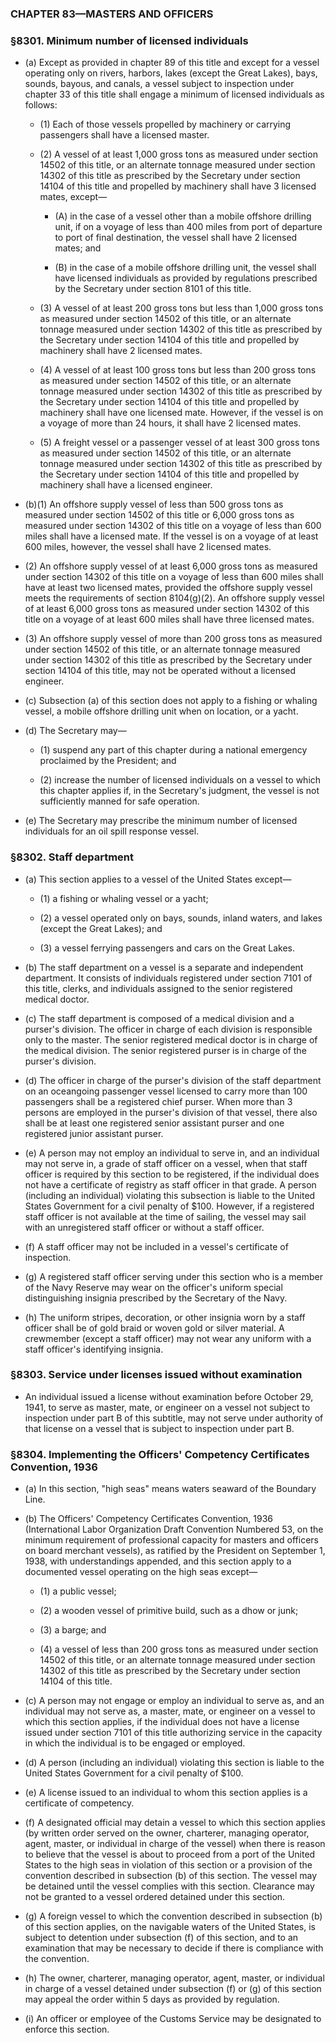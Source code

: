 ### **CHAPTER 83—MASTERS AND OFFICERS**

### §8301. Minimum number of licensed individuals
* (a) Except as provided in chapter 89 of this title and except for a vessel operating only on rivers, harbors, lakes (except the Great Lakes), bays, sounds, bayous, and canals, a vessel subject to inspection under chapter 33 of this title shall engage a minimum of licensed individuals as follows:

  * (1) Each of those vessels propelled by machinery or carrying passengers shall have a licensed master.

  * (2) A vessel of at least 1,000 gross tons as measured under section 14502 of this title, or an alternate tonnage measured under section 14302 of this title as prescribed by the Secretary under section 14104 of this title and propelled by machinery shall have 3 licensed mates, except—

    * (A) in the case of a vessel other than a mobile offshore drilling unit, if on a voyage of less than 400 miles from port of departure to port of final destination, the vessel shall have 2 licensed mates; and

    * (B) in the case of a mobile offshore drilling unit, the vessel shall have licensed individuals as provided by regulations prescribed by the Secretary under section 8101 of this title.


  * (3) A vessel of at least 200 gross tons but less than 1,000 gross tons as measured under section 14502 of this title, or an alternate tonnage measured under section 14302 of this title as prescribed by the Secretary under section 14104 of this title and propelled by machinery shall have 2 licensed mates.

  * (4) A vessel of at least 100 gross tons but less than 200 gross tons as measured under section 14502 of this title, or an alternate tonnage measured under section 14302 of this title as prescribed by the Secretary under section 14104 of this title and propelled by machinery shall have one licensed mate. However, if the vessel is on a voyage of more than 24 hours, it shall have 2 licensed mates.

  * (5) A freight vessel or a passenger vessel of at least 300 gross tons as measured under section 14502 of this title, or an alternate tonnage measured under section 14302 of this title as prescribed by the Secretary under section 14104 of this title and propelled by machinery shall have a licensed engineer.


* (b)(1) An offshore supply vessel of less than 500 gross tons as measured under section 14502 of this title or 6,000 gross tons as measured under section 14302 of this title on a voyage of less than 600 miles shall have a licensed mate. If the vessel is on a voyage of at least 600 miles, however, the vessel shall have 2 licensed mates.

* (2) An offshore supply vessel of at least 6,000 gross tons as measured under section 14302 of this title on a voyage of less than 600 miles shall have at least two licensed mates, provided the offshore supply vessel meets the requirements of section 8104(g)(2). An offshore supply vessel of at least 6,000 gross tons as measured under section 14302 of this title on a voyage of at least 600 miles shall have three licensed mates.

* (3) An offshore supply vessel of more than 200 gross tons as measured under section 14502 of this title, or an alternate tonnage measured under section 14302 of this title as prescribed by the Secretary under section 14104 of this title, may not be operated without a licensed engineer.

* (c) Subsection (a) of this section does not apply to a fishing or whaling vessel, a mobile offshore drilling unit when on location, or a yacht.

* (d) The Secretary may—

  * (1) suspend any part of this chapter during a national emergency proclaimed by the President; and

  * (2) increase the number of licensed individuals on a vessel to which this chapter applies if, in the Secretary's judgment, the vessel is not sufficiently manned for safe operation.


* (e) The Secretary may prescribe the minimum number of licensed individuals for an oil spill response vessel.

### §8302. Staff department
* (a) This section applies to a vessel of the United States except—

  * (1) a fishing or whaling vessel or a yacht;

  * (2) a vessel operated only on bays, sounds, inland waters, and lakes (except the Great Lakes); and

  * (3) a vessel ferrying passengers and cars on the Great Lakes.


* (b) The staff department on a vessel is a separate and independent department. It consists of individuals registered under section 7101 of this title, clerks, and individuals assigned to the senior registered medical doctor.

* (c) The staff department is composed of a medical division and a purser's division. The officer in charge of each division is responsible only to the master. The senior registered medical doctor is in charge of the medical division. The senior registered purser is in charge of the purser's division.

* (d) The officer in charge of the purser's division of the staff department on an oceangoing passenger vessel licensed to carry more than 100 passengers shall be a registered chief purser. When more than 3 persons are employed in the purser's division of that vessel, there also shall be at least one registered senior assistant purser and one registered junior assistant purser.

* (e) A person may not employ an individual to serve in, and an individual may not serve in, a grade of staff officer on a vessel, when that staff officer is required by this section to be registered, if the individual does not have a certificate of registry as staff officer in that grade. A person (including an individual) violating this subsection is liable to the United States Government for a civil penalty of $100. However, if a registered staff officer is not available at the time of sailing, the vessel may sail with an unregistered staff officer or without a staff officer.

* (f) A staff officer may not be included in a vessel's certificate of inspection.

* (g) A registered staff officer serving under this section who is a member of the Navy Reserve may wear on the officer's uniform special distinguishing insignia prescribed by the Secretary of the Navy.

* (h) The uniform stripes, decoration, or other insignia worn by a staff officer shall be of gold braid or woven gold or silver material. A crewmember (except a staff officer) may not wear any uniform with a staff officer's identifying insignia.

### §8303. Service under licenses issued without examination
* An individual issued a license without examination before October 29, 1941, to serve as master, mate, or engineer on a vessel not subject to inspection under part B of this subtitle, may not serve under authority of that license on a vessel that is subject to inspection under part B.

### §8304. Implementing the Officers' Competency Certificates Convention, 1936
* (a) In this section, "high seas" means waters seaward of the Boundary Line.

* (b) The Officers' Competency Certificates Convention, 1936 (International Labor Organization Draft Convention Numbered 53, on the minimum requirement of professional capacity for masters and officers on board merchant vessels), as ratified by the President on September 1, 1938, with understandings appended, and this section apply to a documented vessel operating on the high seas except—

  * (1) a public vessel;

  * (2) a wooden vessel of primitive build, such as a dhow or junk;

  * (3) a barge; and

  * (4) a vessel of less than 200 gross tons as measured under section 14502 of this title, or an alternate tonnage measured under section 14302 of this title as prescribed by the Secretary under section 14104 of this title.


* (c) A person may not engage or employ an individual to serve as, and an individual may not serve as, a master, mate, or engineer on a vessel to which this section applies, if the individual does not have a license issued under section 7101 of this title authorizing service in the capacity in which the individual is to be engaged or employed.

* (d) A person (including an individual) violating this section is liable to the United States Government for a civil penalty of $100.

* (e) A license issued to an individual to whom this section applies is a certificate of competency.

* (f) A designated official may detain a vessel to which this section applies (by written order served on the owner, charterer, managing operator, agent, master, or individual in charge of the vessel) when there is reason to believe that the vessel is about to proceed from a port of the United States to the high seas in violation of this section or a provision of the convention described in subsection (b) of this section. The vessel may be detained until the vessel complies with this section. Clearance may not be granted to a vessel ordered detained under this section.

* (g) A foreign vessel to which the convention described in subsection (b) of this section applies, on the navigable waters of the United States, is subject to detention under subsection (f) of this section, and to an examination that may be necessary to decide if there is compliance with the convention.

* (h) The owner, charterer, managing operator, agent, master, or individual in charge of a vessel detained under subsection (f) or (g) of this section may appeal the order within 5 days as provided by regulation.

* (i) An officer or employee of the Customs Service may be designated to enforce this section.